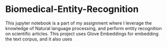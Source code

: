# Biomedical-Entity-Recognition

This jupyter notebook is a part of my assignment where I leverage the knowledge of Natural language processing, and perform entity recognition on scientific articles. This project uses Glove Embeddings for embedding the text corpus, and it also uses 

